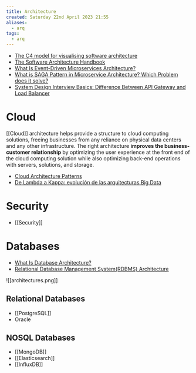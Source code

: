 ```yaml
---
title: Architecture
created: Saturday 22nd April 2023 21:55
aliases:
  - arq
tags:
  - arq
---
```


- [The C4 model for visualising software architecture](https://c4model.com/)
- [The Software Architecture Handbook](https://www.freecodecamp.org/news/an-introduction-to-software-architecture-patterns/)
- [What Is Event-Driven Microservices Architecture?](https://medium.com/fintechexplained/what-is-event-driven-microservices-architecture-278d9e5adf8a)
- [What is SAGA Pattern in Microservice Architecture? Which Problem does it solve?](https://medium.com/javarevisited/what-is-saga-pattern-in-microservice-architecture-which-problem-does-it-solve-de45d7d01d2b)
- [System Design Interview Basics: Difference Between API Gateway and Load Balancer](https://levelup.gitconnected.com/system-design-interview-basics-difference-between-api-gateway-and-load-balancer-60260b568121)

# Cloud

[[Cloud]] architecture helps provide a structure to cloud computing solutions, freeing businesses from any reliance on physical data centers and any other infrastructure. The right architecture **improves the business-customer relationship** by optimizing the user experience at the front end of the cloud computing solution while also optimizing back-end operations with servers, solutions, and storage.

- [Cloud Architecture Patterns](https://distributedleo.medium.com/cloud-architecture-patterns-3a932a95691b)
- [De Lambda a Kappa: evolución de las arquitecturas Big Data](https://www.paradigmadigital.com/techbiz/de-lambda-a-kappa-evolucion-de-las-arquitecturas-big-data/)

# Security

- [[Security]]
# Databases

- [What Is Database Architecture?](https://medium.com/oceanize-geeks/concepts-of-database-architecture-dfdc558a93e4)
- [Relational Database Management System(RDBMS) Architecture](https://medium.com/thedevproject/relational-database-management-system-rdbms-architecture-1-1ba5e64b190a)

![[architectures.png]]

## Relational Databases

- [[PostgreSQL]]
- Oracle

## NOSQL Databases

- [[MongoDB]]
- [[Elasticsearch]]
- [[InfluxDB]]